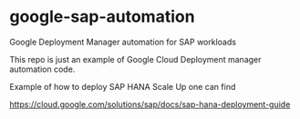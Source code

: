
# google-sap-automation

Google Deployment Manager automation for SAP workloads

This repo is just an example of Google Cloud Deployment manager automation code.

Example of how to deploy SAP HANA Scale Up one can find

<https://cloud.google.com/solutions/sap/docs/sap-hana-deployment-guide>

